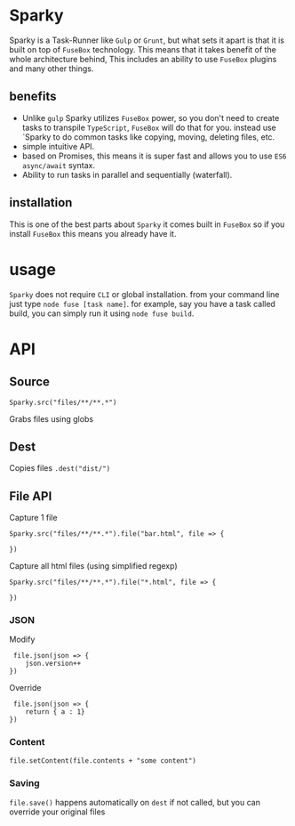 # Sparky

Sparky is a Task-Runner like `Gulp` or `Grunt`, but what sets it apart is that it is built on top of `FuseBox` technology. This means that it takes benefit of the whole architecture behind, This includes an ability to use `FuseBox` plugins and many other things.

## benefits
* Unlike `gulp` Sparky utilizes `FuseBox` power, so you don't need to create tasks to transpile `TypeScript`, `FuseBox` will do that for you. instead use `Sparky to do common tasks like copying, moving, deleting files, etc.
* simple intuitive API.
* based on Promises, this means it is super fast and allows you to use `ES6` `async/await` syntax.
* Ability to run tasks in parallel and sequentially (waterfall).

## installation
This is one of the best parts about `Sparky` it comes built in `FuseBox` so if you install `FuseBox` this means you already have it.

# usage
`Sparky` does not require `CLI` or global installation. from your command line  just type `node fuse [task name]`. for example, say you have a task called build, you can simply run it using `node fuse build`.

# API

## Source

```
Sparky.src("files/**/**.*")
```

Grabs files using globs

## Dest

Copies files
`.dest("dist/")`

## File API

Capture 1 file
```
Sparky.src("files/**/**.*").file("bar.html", file => {
   
})
```

Capture all html files (using simplified regexp)
```
Sparky.src("files/**/**.*").file("*.html", file => {
   
})
```

### JSON

Modify
```
 file.json(json => {
    json.version++
})
```

Override

```
 file.json(json => {
    return { a : 1}
})
```

### Content

```
file.setContent(file.contents + "some content")
```

### Saving

`file.save()` happens automatically on `dest` if not called, but you can override your original files